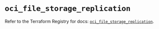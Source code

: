 # `oci_file_storage_replication`

Refer to the Terraform Registry for docs: [`oci_file_storage_replication`](https://registry.terraform.io/providers/hashicorp/oci/7.19.0/docs/resources/file_storage_replication).
